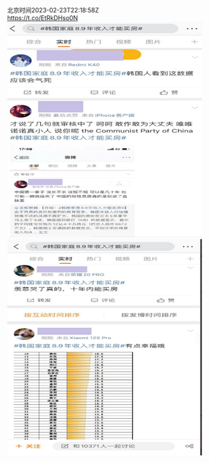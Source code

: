 北京时间2023-02-23T22:18:58Z<br>https://t.co/EtRkDHso0N<br><img src='/temp/image/2023/x-Month-2/1628761336845946881_0.jpg' width='450' height='500'><img src='/temp/image/2023/x-Month-2/1628761336845946881_1.jpg' width='450' height='500'><br><br>